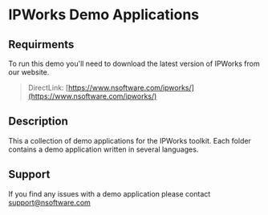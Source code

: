 # IPWorks Demo Applications

## Requirments
To run this demo you'll need to download the latest version of IPWorks from our website.

> DirectLink: [https://www.nsoftware.com/ipworks/](https://www.nsoftware.com/ipworks/)

## Description
This a collection of demo applications for the IPWorks toolkit. Each folder contains a demo application written in several languages.

## Support
If you find any issues with a demo application please contact support@nsoftware.com